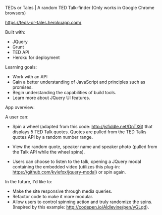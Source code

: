 TEDs or Tales | A random TED Talk-finder (Only works in Google Chrome browsers)

https://teds-or-tales.herokuapp.com/

Built with:

- JQuery
- Grunt
- TED API
- Heroku for deployment

Learning goals: 

- Work with an API
- Gain a better understanding of JavaScript and principles such as promises.
- Begin understanding the capabilities of build tools.
- Learn more about JQuery UI features. 

App overview: 

A user can: 

- Spin a wheel (adapted from this code: http://jsfiddle.net/DnTX6) that displays 5 TED Talk quotes. Quotes are pulled from the TED Talks quotes API by a random number range.  

- View the random quote, speaker name and speaker photo (pulled from the Talk API while the wheel spins).

- Users can choose to listen to the talk, opening a JQuery modal containing the embedded video (utilizes this plug-in: https://github.com/kylefox/jquery-modal) or spin again. 

In the future, I'd like to:

- Make the site responsive through media queries.
- Refactor code to make it more modular. 
- Allow users to control spinning action and truly randomize the spins. (Inspired by this example: http://codepen.io/Aldlevine/pen/yGLqd). 
